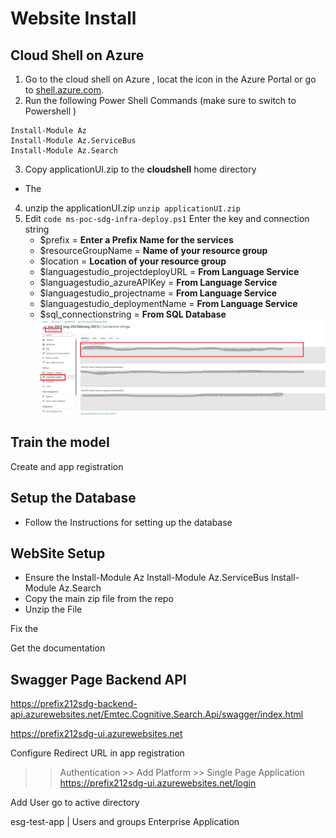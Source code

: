 # Website Install

## Cloud Shell on Azure
1. Go to the cloud shell on Azure , locat the icon in the Azure Portal or go to [shell.azure.com](shell.azure.com).
1. Run the following Power Shell Commands (make sure to switch to Powershell )
```
Install-Module Az
Install-Module Az.ServiceBus
Install-Module Az.Search
```
3. Copy applicationUI.zip to the **cloudshell** home directory 
* The 
4. unzip the applicationUI.zip ```unzip applicationUI.zip```
5. Edit ```code ms-poc-sdg-infra-deploy.ps1```
    Enter the key and connection string 
    * $prefix = **Enter a Prefix Name for the services**
    * $resourceGroupName = **Name of your resource group**
    * $location = **Location of your resource group**
    * $languagestudio_projectdeployURL = **From Language Service**
    * $languagestudio_azureAPIKey  = **From Language Service**
    * $languagestudio_projectname = **From Language Service**
    * $languagestudio_deploymentName = **From Language Service**
    * $sql_connectionstring = **From SQL Database**
![SQlconnect](../images/websitesetup/website_sqlconnectionstring.jpg)

## Train the model


Create and app registration 


## Setup the Database
* Follow the Instructions for setting up the database
## WebSite Setup
* Ensure the 
    Install-Module Az
    Install-Module Az.ServiceBus
    Install-Module Az.Search
* Copy the main zip file from the repo
* Unzip the File


Fix the 

Get the documentation

## Swagger Page Backend API
https://prefix212sdg-backend-api.azurewebsites.net/Emtec.Cognitive.Search.Api/swagger/index.html

https://prefix212sdg-ui.azurewebsites.net


Configure Redirect URL in app registration 
>> Authentication >> Add Platform >> Single Page Application 
https://prefix212sdg-ui.azurewebsites.net/login

Add User go to active directory

esg-test-app | Users and groups
Enterprise Application








